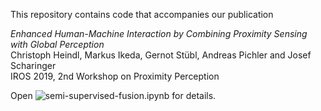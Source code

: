 This repository contains code that accompanies our publication

*Enhanced Human-Machine Interaction by Combining Proximity Sensing with Global Perception <br/>*
Christoph Heindl, Markus Ikeda, Gernot Stübl, Andreas Pichler and Josef Scharinger <br/>
IROS 2019, 2nd Workshop on Proximity Perception

Open ![semi-supervised-fusion.ipynb](./semi-supervised-fusion.ipynb) for details.
